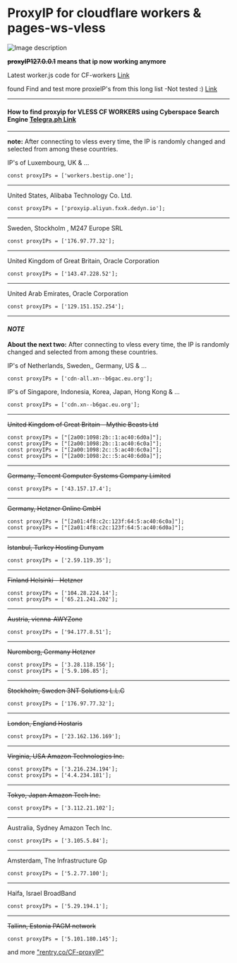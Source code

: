 #  ProxyIP for cloudflare workers & pages-ws-vless

![Image description](https://i.imgur.com/PYV4crq.png)

**~~proxyIP127.0.0.1~~ means that ip now working anymore**

Latest worker.js code for CF-workers [Link](https://rentry.co/8March)

found Find and test more proxieIP's from this long list -Not tested :) [Link](https://rentry.co/CF-proxyIP)

----
#### How to find proxyip for VLESS CF WORKERS using Cyberspace Search Engine [Telegra.ph Link](https://telegra.ph/How-to-find-proxy-ip-for-VLESS-CF-WORKER-01-06)

------

**note:** After connecting to vless every time, the IP is randomly changed and selected from among these countries.

IP's of Luxembourg, UK & ...

    const proxyIPs = ['workers.bestip.one'];

------

United States, Alibaba Technology Co. Ltd.

    const proxyIPs = ['proxyip.aliyun.fxxk.dedyn.io'];

----

Sweden, Stockholm , M247 Europe SRL

    const proxyIPs = ['176.97.77.32'];

----


United Kingdom of Great Britain, Oracle Corporation

    const proxyIPs = ['143.47.228.52'];

----

United Arab Emirates, Oracle Corporation

    const proxyIPs = ['129.151.152.254'];

------

 #### *NOTE*
**About the next two:** After connecting to vless every time, the IP is randomly changed and selected from among these countries.

IP's of Netherlands, Sweden,, Germany, US & ...

    const proxyIPs = ['cdn-all.xn--b6gac.eu.org'];

IP's of Singapore, Indonesia, Korea, Japan, Hong Kong & ...

    const proxyIPs = ['cdn.xn--b6gac.eu.org'];

----

~~United Kingdom of Great Britain - Mythic Beasts Ltd~~

    const proxyIPs = ["[2a00:1098:2b::1:ac40:6d0a]"];
    const proxyIPs = ["[2a00:1098:2b::1:ac40:6c0a]"];
    const proxyIPs = ["[2a00:1098:2c::5:ac40:6c0a]"];
    const proxyIPs = ["[2a00:1098:2c::5:ac40:6d0a]"];

- - - -

~~Germany, Tencent Computer Systems Company Limited~~

    const proxyIPs = ['43.157.17.4'];

- - - -

~~Germany, Hetzner Online GmbH~~

    const proxyIPs = ["[2a01:4f8:c2c:123f:64:5:ac40:6c0a]"];
    const proxyIPs = ["[2a01:4f8:c2c:123f:64:5:ac40:6d0a]"];

- - - -

~~Istanbul, Turkey Hosting Dunyam~~

    const proxyIPs = ['2.59.119.35'];

- - - -

~~Finland Helsinki - Hetzner~~

    const proxyIPs = ['104.28.224.14'];
    const proxyIPs = ['65.21.241.202'];

- - - -

~~Austria, vienna-AWYZone~~

    const proxyIPs = ['94.177.8.51'];

- - - -

~~Nuremberg, Germany Hetzner~~

    const proxyIPs = ['3.28.118.156'];
    const proxyIPs = ['5.9.106.85'];

- - - -


~~Stockholm, Sweden 3NT Solutions  L.L.C~~

    const proxyIPs = ['176.97.77.32'];

- - - -


~~London, England Hostaris~~

    const proxyIPs = ['23.162.136.169'];

- - - -

~~Virginia, USA Amazon Technologies Inc.~~

    const proxyIPs = ['3.216.234.194'];
    const proxyIPs = ['4.4.234.181'];

----


~~Tokyo, Japan Amazon Tech Inc.~~

    const proxyIPs = ['3.112.21.102'];

----

Australia, Sydney Amazon Tech Inc.

    const proxyIPs = ['3.105.5.84'];

----

Amsterdam, The Infrastructure Gp

    const proxyIPs = ['5.2.77.100'];

----

Haifa, Israel BroadBand

    const proxyIPs = ['5.29.194.1'];

----


~~Tallinn, Estonia PAGM network~~

    const proxyIPs = ['5.101.180.145'];



and more ["rentry.co/CF-proxyIP"](https://rentry.co/CF-proxyIP)
